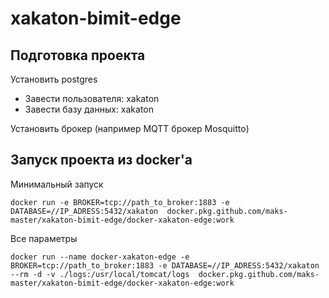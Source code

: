 # xakaton-bimit-edge

## Подготовка проекта

Установить postgres
 - Завести пользователя: xakaton
 - Завести базу данных: xakaton
 
Установить брокер (например MQTT брокер Mosquitto)


## Запуск проекта из docker'а

Минимальный запуск
```
docker run -e BROKER=tcp://path_to_broker:1883 -e DATABASE=//IP_ADRESS:5432/xakaton  docker.pkg.github.com/maks-master/xakaton-bimit-edge/docker-xakaton-edge:work
```

Все параметры
```
docker run --name docker-xakaton-edge -e BROKER=tcp://path_to_broker:1883 -e DATABASE=//IP_ADRESS:5432/xakaton --rm -d -v ./logs:/usr/local/tomcat/logs  docker.pkg.github.com/maks-master/xakaton-bimit-edge/docker-xakaton-edge:work
```
